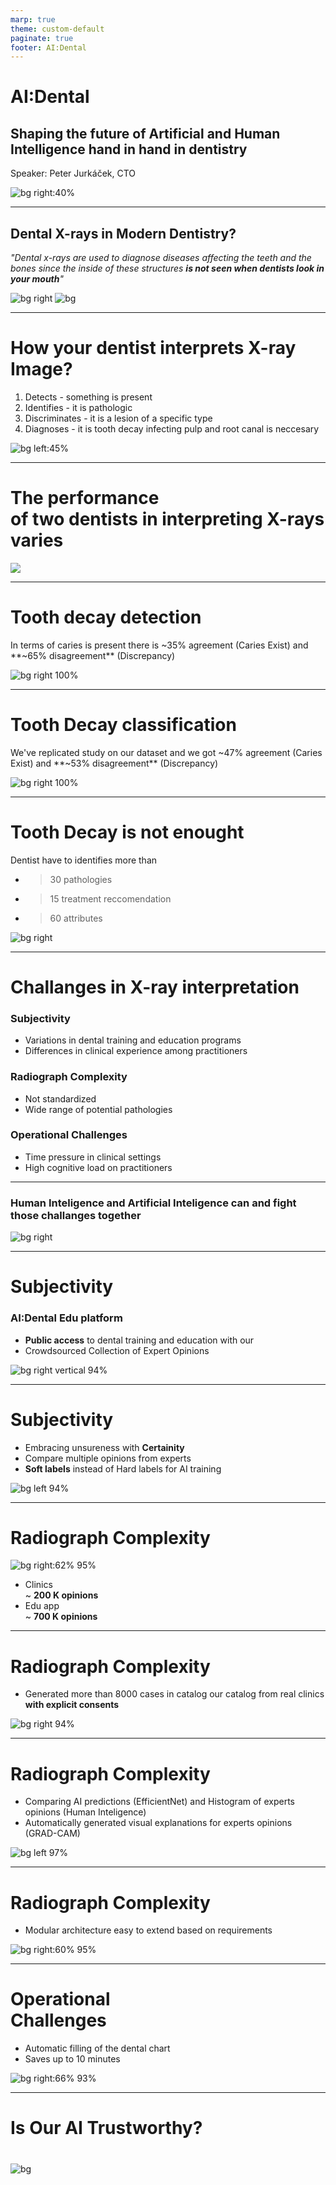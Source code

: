 ```yaml
---
marp: true
theme: custom-default
paginate: true
footer: AI:Dental
---
```


<!-- _paginate: skip -->

# AI:Dental
## Shaping the future of **Artificial** and **Human** **Intelligence** hand in hand in dentistry
Speaker: Peter Jurkáček, CTO

![bg right:40%](img/mascot/AID_5.svg)

---
<!-- _footer: "[University of Michigan School of Dentistry](https://www.dent.umich.edu/patient-care/dental-x-rays)" -->

<!-- Introduction to Dental Imaging -->
## Dental X-rays in Modern Dentistry?
*"Dental x-rays are used to diagnose diseases affecting the teeth and the bones since the inside of these structures **is not seen when dentists look in your mouth**"*

![bg right ](img/edu/7.png)
![bg](img/edu/6.png)

<!-- 
In dentistry, several pathologies and conditions cannot be detected by a visual examination alone and require the use of x-rays for proper diagnosis. Here are some of the key pathologies and conditions that can be identified through dental x-rays:

1. **Dental Caries (Cavities/Decays)** X-rays can reveal early-stage cavities between teeth or under existing dental fillings that are not visible to the naked eye.
2. **Periodontal Disease (Gum Disease)** Bone loss around the teeth, which is a sign of advanced periodontal disease, can be seen in x-rays.
3. **Periapical Infections or Abscesses** Infections at the root of the tooth or surrounding bone can be identified through x-rays.
4. **Impacted Teeth** Teeth that have not erupted properly, such as wisdom teeth, can be seen in x-rays.
5. **Cysts and Tumors** Pathological lesions like cysts and tumors within the jawbone can be detected through x-rays.
6. **Developmental Abnormalities** X-rays can show abnormalities in the development of teeth and jawbone structure.
7. **Bone Loss** Generalized bone loss, which may be due to osteoporosis or other systemic conditions, can be seen in dental x-rays.
8. **Dental Implant Placement** X-rays are used to assess the quality and quantity of bone for implant placement and to monitor the healing process.
9. **Fractures** X-rays can reveal fractures in the teeth and jaw that are not visible during a regular clinical examination.
10. **Sinus Issues** Dental x-rays can sometimes show problems in the maxillary sinuses, which can be related to dental conditions.
11. **Foreign Bodies** Any foreign objects embedded in the gum or bone can be detected using x-rays. -->

<!-- - Introduction of Dental Imaging and Its Importance in Dentistry
Dental imaging is a crucial tool in modern dentistry, primarily because it allows for the detection of issues that are not visible to the naked eye. One of the most significant advantages of dental X-rays is their ability to identify cavities (caries) early on, especially those that form in places difficult to examine visually, such as between teeth.
- *Bitewing radiography is commonly used to detect proximal caries, which require accurate diagnoses and early management and cannot be detected clinically due to tight contact surfaces [Gimenez et al., 2015]. Many factors, such as fatigue, emotions [Stec et al., 2018], and complex clinical environments [Hellén-Halme et al., 2008], could affect the accuracy of image interpretation.* 

- Detecting Hidden Cavities: Cavities can often go unnoticed during a routine visual examination
- Early Detection
- Comprehensive Diagnosis
- Guidance for Treatment -->

---

<!-- _footer: "[(1978) Detection accuracy in chest radiography](https://pubmed.ncbi.nlm.nih.gov/98003/)" -->
<!-- Analysis of X-ray Images by Dentists -->
# How your dentist interprets X-ray Image?
1. Detects - something is present
2. Identifies - it is pathologic
3. Discriminates - it is a lesion of a specific type
4. Diagnoses - it is tooth decay infecting pulp and root canal is neccesary

![bg left:45%](img/edu/9.png)

---

# The performance <br> of two dentists in interpreting X-rays varies

![](img/mascot/) 

---

# Tooth decay detection

<!-- 
_footer: "[(2020) Can a Computer Identify Carious Lesions in Dental X-Rays As Accurately As Humans?](https://www.hellopearl.com/products/second-opinion)" 
-->

In terms of caries is present there is 
~35% agreement (Caries Exist) and 
**~65% disagreement** (Discrepancy)

![bg right 100%](https://kroki.io/vegalite/svg/eNqlVMFu2zAMvecrBHbDLm7iLEjb5Va02HkYdgtyYBTG1iJLniSnDQL_-yjZcQJ0wTb0Ikgy-fj4-OTjSAj44GVJFcJCQBlC7ReTyZ4KHBcqlM16rOykC0i3t1oFmuzn45_eGshi_oa8dKoOii8Y45siIUt0QditCC9WbMgE5YP_JGpyW-sqNJKEMuL11uGBN4Fc7ShgQkiQa5S7wtnGbBjRNFp3hTBElkfe82mPuiHP52U6C3EEiYEK6w6Rxg9rQ8m1ZSzhBa4904BMAJOQvMWCOCwfP8za7F8AmOEVhPzuCsKzYmGo5nYPf0ibTtuUteI1AQAZaTfKFOceQ0ldy7BVpKMYlyiMGQ51RINfDbLIUcI9QU8HpNXWDWB8MYAMLDNx-nZCMrZSBjWcWgIvUdMFShyErVDFYS-vy3xdvktZVtkZ1aFJ0izhZjabP83nkMFasxNi0s3T_ePd1xms-vhBctBUUPLJEViBRBU-i-fBdI9F4YiqWLwTvB0E13ggNzhokKlCt-vwek3QycjBNuzU77hRTbTdQ97DZX_JDvSa-nanzC95nJy1Oqg6RUrLb4D5LXqPt-fu3niiG1aE_F9b8H16fanOOP8I7YX4g1e6dxVDOu0vg95lx37GvQbnOtO8F7KbTLcmX8Be0UuK9cHZHfX_gnbUjn4Doj5ccg==)

<!-- 
(7.2 + 4.3 + 5.2) = 16,7
(15.3 + 6.2 + 13.1) = 34,6
(79.7 + 89.5 + 79.5) = 248,7

16,7 / 300 = 6%
34,6 / 300 = 11%
248,7 / 300 = 83%

-->

<!-- ![bg right:48% 90%](img/agreement/2.png) -->


<!-- ## Analysis of X-ray Images by a Dentist
1. **Identify Suspicious Regions**:
    - Dentists examine X-rays to spot abnormal areas that may indicate cavities, infections, or other issues not visible in a regular check-up.
2. **Classify Pathologies**:
    - They determine the exact nature of the identified issues, such as cavities, gum disease, or abscesses, to decide the appropriate treatment.
3. **Explain Findings to the Patient**:
    - Dentists discuss the X-ray results with the patient, explaining the findings and the necessary treatments in an understandable way.
4. **Perform the Procedure**:
    - Based on the diagnosis, dentists perform the required treatments, such as fillings, root canals, or extractions.
5. **Make an Electronic Health Record of the Visit**:
    - After the visit, dentists update the patient's Electronic Health Record (EHR), which includes a digital dental chart documenting the findings, treatments, and future care plans.

- Influence of Various Factors
The accuracy of interpreting X-ray images can be influenced by several factors, including the dentist's fatigue, emotional state, and the complexity of the clinical environment. These factors can affect the precision of diagnosis, highlighting the need for careful analysis and sometimes a second opinion to ensure accurate treatment planning. -->

---

# Tooth Decay classification

We've replicated study on our dataset and we got
~47% agreement (Caries Exist) and 
**~53% disagreement** (Discrepancy)

<!-- (12.98 +11.46 +18.63 +9.67 +17.63 +17.01)/6 = 15%
(69.75 + 68.53 + 62.51 + 74.02 + 67.61 + 65.94)/6 = 68%
17% -->

![bg right 100%](https://kroki.io/vegalite/svg/eNqllE1vGjEQhu_8CmvSqpcNkEYkKbcoUc9V1VvEYTDDrovX3tpeEoT2v3dsLwtRSj_Uy8oexo_feWfMfiQEvPOyohphLqAKofHzyWRLJY5LFap2OVZ2khNS9FKrQJPtbPzdWwNFPL8iL51qguIAM74oErJCF4Rdi_BsxYpMUD74D6Iht7auRiNJKCNeLh3ueBHINY4CJkJCLlFuSmdbs2KiabXOF2GIKve85t0WdUue909pL8QeJAYqrdtFGd-sDRXfLeMVXuDSswwoBLAIyUssidOm45u7rvgbACs8Q7i6PUN4VGwMNVzu7lfHZl06teBvAgAZaVfKlMcaQ0W5ZFgr0tGMUwozw66JNPjRIpscLdwS9HJAWm3dAOPAABlUFuLw24FkbK0MajiUBF6iphNKbIStUZkT61P0nOO_yTmaepp06tsQXxTH-x2aZOITXFxfzx5mMyhgqXlmoiUXD7f3N5-vYdHnD80BTSWlidoDe5WKgo_iMY-nuC9LR1RHObkx3dAYjTtyQ7mDnTW6Tab13qGTUYFteaK_4kq1cTzvpj2u-MPpQC9pvNzh5Kdp7LC1OqgmZUrLb4X1zfu30B1rezM7_z8_mRBF_SuA4-mdJ6Xj6ftXxGEq8wuOKbl33asO9x4cs66mvZG5M_mbpgK2ip5Trg_Obqj_z-hG3egnp9JgyQ==)

---

# Tooth Decay is not enought
Dentist have to identifies more than 
- > 30 pathologies 
- > 15 treatment reccomendation
- > 60 attributes

<!-- ![bg 70%](img/expert_mind_2.png) -->
![bg right](img/agreement/4.png)

---

<!-- Slide 5: Accuracy of X-ray Interpretation -->
# Challanges in X-ray interpretation
### **Subjectivity**
- Variations in dental training and education programs
- Differences in clinical experience among practitioners

### **Radiograph Complexity**
- Not standardized
- Wide range of potential pathologies

### **Operational Challenges**
- Time pressure in clinical settings
- High cognitive load on practitioners

<!-- _footer: "[(2022) Factors affecting interpretation of dental radiographs](https://www.ncbi.nlm.nih.gov/pmc/articles/PMC9974235/)" -->

---

### Human Inteligence and Artificial Inteligence can and fight those challanges together

![bg right](img/mascot/AID_7.svg)

---

# Subjectivity 
### AI:Dental Edu platform

- **Public access** to dental training and education with our
- Crowdsourced Collection of Expert Opinions

![bg right vertical 94%](img/edu_app.png)

---

# Subjectivity 

- Embracing unsureness with **Certainity**
- Compare multiple opinions from experts
- **Soft labels** instead of Hard labels for AI training

![bg left 94%](img/edu/11.png)

---

# Radiograph Complexity

![bg right:62% 95%](img/edu/14.png)

- Clinics <br> ~ **200 K opinions**
- Edu app <br> ~ **700 K opinions**

---

# Radiograph Complexity
- Generated more than 8000 cases in catalog our catalog from real clinics 
**with explicit consents**

![bg right 94%](img/edu/12.png)

---

# Radiograph Complexity
- Comparing AI predictions (EfficientNet) and Histogram of experts opinions (Human Inteligence) 
- Automatically generated visual explanations for experts opinions (GRAD-CAM)

![bg left 97%](img/edu/4.png)


<!-- Slide 8: AI -->
<!-- # Our Approach
- Data collection and quality
- Comprehensive EHR creation
- Pathology complexity and explainability
- Integration into dental education
- Ethical and regulatory considerations -->

<!-- ## AI:Dental AI What we are doing?

- Data Collection and Quality:
Annotation Collection: Collaborating globally to collect annotated datasets that represent real-world dental conditions, ensuring AI models are trained on diverse and accurate data.
- Comprehensive EHR Creation: Complex Dental Charting: Developing robust systems for comprehensive dental charting that extend beyond decay detection to include periapical lesions, fillings, restorations, and oral structures. Feedback from clinics indicates a need for broader coverage in dental AI capabilities.
- Pathology Complexity: Diverse Pathologies: Identifying and classifying over 20 different dental pathologies with more than 60 attributes requires sophisticated AI models trained on diverse datasets.
- Explainability: Enhancing AI Explainability: Ensuring transparency in AI-driven diagnostics to foster trust among clinicians and patients.
- Education and Training: AI in Dental Education: Introducing AI concepts in dental education to prepare future practitioners for integrating AI technologies effectively into clinical practice.
- Ethical and Regulatory Considerations: Data Privacy and Governance: Adhering to strict data privacy regulations (e.g., GDPR) and implementing governance frameworks to ensure ethical use of AI in dentistry. -->

---

# Radiograph Complexity
- Modular architecture easy to extend based on requirements

![bg right:60% 95%](img/pipeline_fig/pipeline.png)

<!-- Slide 7: Challenges in Training AI for Dental Imaging
# Challenges in AI Training

- Low availability of datasets
- Difficulty in obtaining ground truth
- Disagreements
- Multiple imaging modalities and complex pathologies
- Data accessibility and GDPR compliance -->

<!-- # Challenges to Train AI in Dental Imaging

Training AI for dental imaging presents several challenges that need to be addressed to ensure accurate and effective deployment:
0. **Low amount of datasets**
- Not enough publicly available data

1. **Difficulty in Obtaining Ground Truth**
- X-ray Limitations: X-ray images serve as a supportive tool, but definitive pathology confirmation often requires clinical examination or invasive procedures like drilling.
- Need for Multi-perspective Evaluation: Accurate diagnosis demands both a radiological perspective from imaging and a clinical perspective from physical examination.

2. **Low Inter-observer Agreement**
- Subjectivity in Evaluation: Different dentists may interpret X-ray images differently, leading to varying diagnoses and treatment plans.
- Current Agreement Level: The level of inter-observer agreement is currently unknown (TODO%), highlighting variability in assessments.

3. **Multiple Imaging Modalities**
- Variety of Modalities: Dental imaging encompasses various modalities such as OPG, BW, Periapical, Cephalography, and CBCT.
- Prevalence of 2D X-rays: Despite the benefits of 3D CBCT imaging, its high radiation dose means 2D X-rays remain more commonly used.

4. **Other Challenges**
- Complex Pathologies: Dental conditions vary widely in complexity, requiring AI systems to accurately identify and classify diverse pathologies.
- Data Accessibility: Access to diverse and annotated datasets is crucial for training AI models effectively across different imaging modalities and pathologies.

Addressing these challenges involves developing robust AI algorithms capable of integrating multi-modal data, enhancing inter-observer agreement through standardized protocols, and ensuring the reliability and safety of AI-driven diagnoses in dental practice. -->

<!-- ## Enhanced process of dentist with AI assisted
1. **Identify Suspicious Regions:**
Computer Vision (Object Detection): AI can be trained to automatically detect and highlight suspicious regions on X-ray images that may indicate cavities, infections, or abnormalities. This aids dentists in focusing on critical areas more efficiently.
Semantic Segmentation: AI algorithms can segment X-ray images to precisely outline areas of interest, making it easier for dentists to identify subtle pathologies that may be missed by the human eye alone.

2. **Classify Pathologies:**
Image Classification: AI can classify identified pathologies into specific categories such as cavities, gum disease, or abscesses based on patterns and characteristics extracted from X-ray images. This classification helps in determining the severity and type of treatment required.
Explain Findings to the Patient:

3. **Visual Explanations:** AI-generated visual aids, such as annotated images or diagrams overlaid on X-rays, can help dentists explain complex findings more clearly to patients.
Voice Recognition: Integrated voice recognition systems can assist dentists in dictating notes directly into the patient’s EHR, ensuring accurate and detailed documentation without the need for manual entry.
Perform the Procedure:

4. **Robotics and AI-Assisted Surgery:** While not specifically mentioned in the original context, AI can support robotic systems in performing precise dental procedures such as drilling or placing implants based on pre-determined treatment plans derived from AI analysis.

5. **Make an Electronic Health Record of the Visit:**
Automated Documentation: AI can automate the creation and updating of Electronic Health Records (EHRs) by extracting relevant data from the analysis process. This includes integrating the digital dental chart with detailed annotations and treatment plans. -->


<!-- Slide 9: Data Collection for AI
# Data Collection Strategies for AI
- AI for tooth detection and numbering
- Creating educational materials with AI-detected images
- Building datasets for pathology classification
- Advanced AI architectures and performance metrics
- Continual data acquisition and GDPR compliance -->

<!-- ## Data Collection for AI in Dental Imaging
Our approach to data collection integrates both clinical and radiological views, leveraging AI for tooth detection and numbering:

- Mapping Pathologies Using AI: AI for Tooth Detection and Numbering
    - AI-driven tooth detection facilitates accurate pathology mapping onto images, enhancing diagnostic precision.
    - Utilizing AI algorithms to automatically detect and label teeth within dental images.
    - Dental Chart as JSON Structure: Structuring dental records in JSON format, linking tooth numbers with identified pathologies for detailed patient history.

- Creating educational materials using AI-detected images to aid in dental training and patient education.
    - Dataset Creation for Pathology Classification
    - Building datasets for training AI models to classify various dental pathologies accurately.

- AI Architecture Utilization
    - Employing advanced architectures such as DINO (TODO architecture) for robust tooth detection and pathology classification.

- Performance Metrics: 
    - Targeting high accuracy (TODO%) across a comprehensive range of pathology classes.

- Continual Data Acquisition:
    - Ensuring ongoing collection of diverse and annotated datasets to improve AI model performance over time.
    - Number of collected pathologies with clinical view (TODO Prehľad počtu patológií z jednej kliniky)

- GDPR Compliance:
    - Adhering strictly to GDPR regulations to safeguard patient data and privacy throughout the data lifecycle.
    - Thanks to GUID: Ensuring compliance with GDPR guidelines, providing patients with rights including access, rectification, erasure, restrict processing, and data portability. -->

<!-- Slide 10: Crowdsourced Data Collection -->
<!-- # Crowdsourced Collection of Expert Opinions
- Purpose and benefits of the educational platform
- Metrics on expert agreement and disagreement
- Volume of collected expert opinions
- Continual expert involvement for AI model updates -->

<!-- # AIDental
## Crowdsourced Collection of Opinions (Radiological View)

### Educational Application:
- **Purpose:** Recognizing the potential of our collected data, we developed an educational platform. This tool not only collects expert assessments but also enhances the educational experience by highlighting the variability in X-ray interpretations among experts and AI diagnostics.
- **Critical Thinking:** The platform teaches students to critically evaluate different interpretations, understanding that diagnostic certainty is not binary but involves varying degrees of confidence.
Agreement and Disagreement Metrics:
- **Expert Agreement**: The level of agreement among our dentists is currently being measured (TODO%). Understanding this variability is crucial for refining AI algorithms and educational content.
- **Evaluation Cases**: The system has been evaluated on a number of cases (TODO), providing a solid foundation for assessing diagnostic consistency.
- **Number of Opinions Collected:**
    - **Data Volume:** We have collected a substantial number of expert opinions (TODO), contributing to a rich dataset for training and validating our AI models.
- **Expert Involvement:** Continual expert involvement ensures that AI models are regularly updated with high-quality annotations and diverse perspectives.

By combining expert knowledge with advanced AI tools, our crowdsourced data collection approach aims to refine dental diagnostics, foster critical thinking in educational settings, and ensure the highest standards of accuracy and reliability in dental care. -->

<!-- Slide 11: Pathology Classification Approach -->
<!-- # Our Approach to Pathology Classification
- Detection features (one-hot FDI)
- BCCNet for noisy crowdsourced labels
- Soft labels
- At least 4 opinions
- Modular approach and handling inter-observer agreement
- Weighted ground truth and consensus requirements
- Bias correction methods and performance metrics -->

<!-- # AIDental
### Pathology Classification in Our Company

Our approach to classifying dental pathologies employs a modular framework and incorporates multiple expert opinions to ensure accuracy and reliability. Here are the key elements of our methodology:

- **Modular Approach**:
  - We utilize a separate classifier for each specific pathology, enabling specialized and precise identification.

- **Handling Inter-observer Agreement**:
  - **Multiple Opinions**: To address variability in expert diagnoses, we collect multiple opinions for each pathology.
  - **Weighted Ground Truth**: The ground truth for training is weighted based on the average number of votes each diagnosis receives, ensuring a balanced and representative dataset.
  - **Minimum Consensus**: For each pathology classification, we require at least four expert opinions. These opinions are averaged and used as weighted inputs in the cross-entropy loss function, which has proven effective in stabilizing training.

- **Bias Correction**:
  - **MIT Methodology**: We experimented with a method from MIT to calculate annotator bias, but it did not yield satisfactory results for our needs.

- **Performance Metrics**:
  - **Success Rate**: Our classifiers aim for an accuracy rate of over TODO%, covering TODO number of pathologies.
  - **Clinical Utility**: While this system is not yet applicable for student use, we are working towards certifying it for clinical deployment to streamline administrative processes.

By employing this structured approach, we aim to enhance the accuracy and reliability of pathology classification in dental imaging, ultimately improving patient care and diagnostic efficiency. -->


<!-- Slide 12: Visual Explanations for Clinical Thinking -->
<!-- # Visual Explanations
Histogram of experts opinions
GRAD-CAM to explain location

![bg right:60% 100%](img/edu/4.png) -->


<!-- # AI:Dental
### Visual Explanations to Foster Clinical Thinking

To enhance clinical decision-making and improve the interpretability of dental X-rays, we employ AI-driven visual explanations:

- **Boundary Identification Challenges**:
  - Drawing accurate boundaries for pathologies is labor-intensive and prone to errors.

- **AI-Assisted Visualization**:
  - Our AI models create visual representations indicating potential pathology locations, reducing the need for manual annotation.

- **Heatmap Generation**:
  - Heatmaps highlight suspicious areas on X-rays, aiding users in identifying potential issues without requiring expert-drawn boundaries.
  - These heatmaps are generated once and used universally, promoting environmental sustainability by minimizing redundant computational efforts.

- **Techniques Used**:
  - **GRAD-CAM**: We utilize Gradient-weighted Class Activation Mapping (GRAD-CAM) to produce visual explanations for the AI's predictions.
  - **Addressing Negative Classes**: For negative classes, we employ GLORE (Global Relevance Explanation) to enhance interpretability and ensure comprehensive visualization.

By integrating these visual explanation techniques, we aim to support clinical thinking, enabling dentists to make more informed and accurate diagnoses based on AI-assisted imagery. -->

---

# Operational<br>Challenges
- Automatic filling of the dental chart
- Saves up to 10 minutes

![bg right:66% 93%](img/edu/15.png)

---

<!-- Slide 13: Trustworthiness of Our AI -->
# Is Our AI Trustworthy?
#
#
#
#
#
#
#
#
#
![bg](https://kroki.io/vega/svg/eNrlWctu4zYU3fsrCE2BJDN-yE4cTAeYFgVm0awaoAVmMciCkmiZjUQaJOVYCfzvJakX9aLlOA3aJAsjvuR98px7yeRpBIDzE_fXKIbOF-CshdjwL7PZFoVwGmKxTrwpprNsg5bOtsvp35wSZ6xUH3Ag1lJx6br6-xrhcC0MwQYGASahlFxnApgIyvEjUt4IJSizw3FIYMSl8If8CsCT_pQLBMZ6K4MBTrjerOXJJoBCr_zsOlq4l5932phcgf2WBPQiVBnawihBlWNTRa_fo1Rp_eb7NCFSF0dYpKV6ZUJuupwua3JfRhhSpvTdUr4fW_38nsSQABgi4qcAkgDQLWJcF7XH5-J0p38hf02wDyPAqJdwQRDn2jmHK9SX7WJ6Wf85PY5bhrcwz_ubPEQQquwJJD7qjuHq9NQZJHwDmar3v-XjG9ZnKNIxkIifBJj7DMeYQIEp0cmuIMOq6K9W6T-pj5GQB668I7LFjJIYESV5QFE08ZAi7bPrkf92NzJCaRFRhmIQmtOE-V0EFeqEVpTF_RwV6UZrwjBkskWJBlpCRpONl9b0y2IYkru-BMrOwiVHkKVLQRImEWRG8HlkG4pJxWDZzUio5FUWeQdUe39Mbm_G4PbmroitPEujm7pVr3ECGkNM6ubyHtgoplxYYRQFeflLB9ZzUq1XRtbKKZKQNXO1J-WOQdbDO9J6RIzKTYIlqJTJfqSMreRUQO1Mq4N0q9yWPacmuU2DKjL5XSBmBOrs-qLW4222aEec9mlkA3C2AJ_Awm3Ud5RbcGLI7jtQVBRW47Wqa3EOOdUwMljziEmAVPjzUrRiNK5Ht4I-EjWRBSCGw0xvGJXKPmDlU1XAegl6Ga0w1h1c4XDS3tKqQC3hLCtjbV9TboDFkNdBUy5gtbChUXYdaS4bjTMnzMSPKEeB09hYi6IDlR1Y093o_Czj59kYyAyTeKrdXYCPwKf8PN-S96Vyj-T-xcXhCNITI-CYnBgBF4zeH66rpBwXCEWekgw0-j2_ulosz6fLg8ZWOIpeOD5l8o8N9NVF02rZnc6bxkZ93_YHrwYF5wTaiW7Oab-T9rqdcHWmvhzxDvIjQ9pOtuL5lZ0PL8uKzFpa-LWw4Ci_uu4HXKt7EhTnpnV9aOOz6eXZAB_UBrtmhoZ98IsEozsHv4I5kLg87AhKUpADvPGzoz9oy4McaWzZzcU4CKIh9KNEfC_esTaDHo0C5yUaxAdX_zjPIbP1ql1QmiXmjbp-sZuEDAeO5fpQ8Fjf19t3t-IGUl7EupjcyeIOBletrbdPpM9R2i3aWhWcs4vpkSOzEdUwB8dMxLqDnknYmDIhg-khG92Drxp6VpztrTirjQbzoTeJoIeiNsrq4Nrb7rWnoKo6ifP8KD6B5cVpB36El-efetHz68-2-p6ildZv5E_t8cGFfqN69pRlK7-9ATOwcFqtrMQa091xZGl8T726EVo1Vc03Qy01o7MPzM6SmZpRlpwE3RyX0RCXX79afXaNpMGF9KgQkkUDS1mMIUM_gv69cyzFa8-t6o-qD5KKjbfY0aNkMMNtT64Bz63GaLAR2Z0uJH9fYj4c4eWND4luBK1owt4mgq5eBUFX7x5BHO_eJoCuXwVA1-8eQPrN9yYR9PlVEPT53SOIJvJMBwPIfH__d3FUvjx2i6OQUeqli__LWav_GI32o38Ah-l1Kg==)

<!-- - ALTAI score and improvement areas
- Long-term commitment to trustworthy AI
- Integration into education and support for critical thinking
- Traceability and feedback loops -->

<!-- echo "eNrlWVtP4zgUfudXWJmVgJ1e0kARizS7QuJhkVZapBlpHkY8OImbekntynZKA-p_X9u5OTe3pQzaBR5Gk2Ofq7_vHBuejwBwfuHBHC2gcwWcuRBLfjUer1AERxEW88QfYTrONmjpeDUd_cMpcQZK9RGHYi4Vp66rv-cIR3NhCJYwDDGJpOQiE8BEUI6fkPJGKEGZHYFFrETP8kN9orUy4lzfXt0gImAMrv_6dn0LGOJJLLjWUbZIMKdMbVzgMIxRIZ9RIr5mPiZeLgtT-TW8LL7WpTP5xXFEYKzsDHVC4zNHL23kvxsdX7aDyy0_9EqpSuBCp8JgiJMiMClPliEUeuU3tzJ2r43JFdhvSUC_zESKVzBOUOXYVNHrDyjVlQoCmshK-TjGIi3VKxNy09loWpMHMsKIMqXvlvLNwOrnz2QBCYARIkEKIAkBXSHG9aH3-PQOd_oNBXOCAwkDRv2EC4I41845nKG-bL3RWf3n8DjuGF7BPO8beYggUtkTCUPUHcP54akzSPgSMlXvn-XjBuszFOkASEYOQ8wDhheYQIEp0cnOIMOq6G9W6a80wEjxXnlHZIUZJYusEzyiOB76SDWVF9cj_9_9kRFKi4gyFIPQnCYs6CKoUCc0o2zRz1GRLrUmjCImW6hooCViNFn6aU2_LIYhue9LoOwsXHIEWboUJFESQ2YEn0e2pJhUDJbdjETI6JC1HvljeHc7AHe390Vs5Vka3d6teo0T0gXEpG4u74GNYqrejVEc5uUvHVjPSbVeGVkrp1hC1szVnpQ7AFkP70jrCTEqNwmWoFIm-5EyNpNTAbUzrQ7SrXKb9pya5DYNjekncY6YOZ_WfVFn08prR5z2aWQDeuyBz8BzG_Utp90CsocOFBWF1Xit6lqcQ041jAzWPGESIhX-pBTNGF3Uo5vBAImayAIQw2GmtxuVyj5g5VNVwHoJehmtMNYdXOFw2N7SqkAt4SwrY21TU26AxZDXQVMuYLWwpHF2HWkuG40zJ8wwiClHodPYWIuiA5UdWNPd6OQ44-fxAMgMk8VIuzsFv4KA8pN8S96Xyj2S-6en2yNID4yAY3JgBFww-rC9rpJyXCAU-0qyo9Hv-dXaYnkymm41NsNx_MrxKZN_L2GgLppWy-5o0jR21Pe12Xo1KDinHwednNN-h-11O-HqTH094m3lR4a0tWzFk3M7H16XFZm1tPBrYcFefvNHm9W1uidBcWJa14c2OB6dHe_gg9pg18zQsA9-l2B0J-APMAESl9sdQUkKsoU3QXb0W235kCONLbu5_A27nX7ydfu9eGfbDPo0Dp3XaBCfXP3jvITM1qt2QWmWmDfq-sVuGDEcOpbrQ8FjfV9v392KG0h5EeticieLOxhctbbePpG-RGnttbUqOGcX0z1HZiOq3RzsMxHrDnomYWPKRAym22x0D75q6FlxtrHirDYazIfeMIY-itsoq4NrY7vXHoKq6iRO8qP4DKanhx34Hl5efupFz68_2-p7ilZav5E_t8cH17_zg749ZdnK727BGHhOq5WVWGO6Ox5ZGt9zr26MZk1V881QS83o7DtmZ8lMzShLToIu98toF5dfvlh9do2knQvpUyEki3YsZTGGDP0YBg_OvhSvPbeqX6o-Sio23mJ7j5KdGW57cu3w3GqMBhuR3ZEn-fsa82EPL-98SHQjaEYT9j4RdP4mCDr_8AjieP0-AXTxJgC6-PAA0m--d4mgyzdB0OWHRxBN5JnuDCDz_f3fxVH58lh7eyGj1Eu9_8tZq78YHW3-Be8znU4=" | python -c "import sys; import base64; import zlib; print(zlib.decompress(base64.urlsafe_b64decode(sys.stdin.read())).decode('utf8'))" >> radial_chart.json -->

<!-- ### Is Our AI Trustworthy?

Our commitment to trustworthiness in AI is reflected in several key areas:

- **ALTAI Score and Improvement Awareness**:
  - We utilize the ALTAI (Assessment List for Trustworthy Artificial Intelligence) score presented in a radial chart format to evaluate our AI system. While we acknowledge our strengths, we also identify areas needing improvement and actively work on them.

- **Long-term Commitment**:
  - Building a trustworthy AI is an ongoing effort, and we are dedicated to continuously enhancing our systems.

- **Key Highlights**:
  - **Integration into Education**: By incorporating AI into educational platforms, we promote better understanding and use of AI among future dental professionals.
  - **Supporting Critical Thinking**: Showing both AI and expert results helps foster critical thinking by highlighting differences and encouraging thorough analysis.
  - **Traceability Through Data Version Control**: We maintain detailed records of data versions and changes, ensuring transparency and traceability throughout the AI development process.
  - **Feedback Loop via Educational App**: Our educational app collects feedback on AI performance before it directly impacts patient care, allowing us to refine and improve our systems based on real-world use.

These measures ensure our AI is reliable, transparent, and continuously improving, thereby fostering trust among users and stakeholders. -->

<!-- ---

# Conclusion
- Summary of AI's impact on dental imaging
- Future directions and ongoing improvements
- Importance of collaboration between AI and dental professionals

![bg right:35% 80% invert](img/qr_aid.png)

--- -->

<!-- ## What is the accuracy of interpreting X-ray?
- The accuracy of interpreting X-ray images can be influenced by several factors: dentist's fatigue, emotional state, and the complexity of the clinical environment
    - Errors due to exhaustion (fatigue, emotional state)
    - Missed findings out of specialization (complexity of the clinical environment)
    - Subjectivness during interpretation (Radiological view)
    - A bunch of different pathologies (complexity of the clinical environment)
    - "If first dentist annotate that there is not a Decay there is 87% chance that second one independently will agree and 13% that second will disagree"
        - Result ((79.7 / (79.7 + 13.1))+(89.5 / (89.5 + 6.2))+(79.5 / (79.5 + 15.3)))/3 = 87%
    - "If first dentist annotate that there is Decay, there is a 34% chance that second one independedly will spot the decay, and a 66% chance that second one will not spot the decay"
        ((7.2 / (7.2 + 13.1))+(4.3 / (4.3 + 6.2))+(5.2 / (5.2 + 15.3)))/3 = 33%
        [Can a Computer Identify Carious Lesions in Dental X-Rays As Accurately As Humans?](https://www.hellopearl.com/products/second-opinion)
    - Nepripravenosť na klinickú prax (nedostatočný počet prípadov, Datasety RTG snimok zubov na internete sotva najdete)
    - Uspesnost studentov TODO%
        - Zistili sme, nie je vysoka ani medzi studentami zubariny, pricom po odpromovani nastupuju s uspesnostou okolo TODO% a nasledne zbieraju skusenosti na klinike. Toto zistenie vyplyva z existujucich studiji (Odkaz) a pri pilotnom testovani edukacnej aplikacie priemerne skore studentov bolo opdobne (Obrazok z pilotneho testovania) okolo TODO%
    - Students miss over 43% of actual caries and are only right 57% of the time they identify one, while our AI consistently outperforms them in both accuracy and reliability. [Evaluation of radiographic interpretation skills of undergraduate dental students studying in a dental college of Punjab, India – A comparative study](https://www.researchgate.net/publication/367683626_Evaluation_of_radiographic_interpretation_skills_of_undergraduate_dental_students_studying_in_a_dental_college_of_Punjab_India_-_A_comparative_study) 
    
    *The F1-score of the students was 0.57, while the F1-score of the network was 0.74 despite the accuracy of 0.82. A significant difference in the sensitivity was found between the model and the postgraduate students when detecting different stages of lesions (p < 0.05). For early lesions which limited in enamel and the outer third of dentin, the neural network had sensitivities all above or at 0.65, while students showed sensitivities below 0.40. From our results, we conclude that the CNN may be an assistant in detecting proximal caries on bitewings.*
    -->

<!-- RTG snimok, je dolezity lebo niektore patologie 

Podme identifikovat kazy z RTG snimok aby AI mohla zubara upozornit na pritomnost zubneho kazu. Rozhodli sme sa pouzit dostupne architektury na trhu Unet, Unet++. Rozhodli sme sa pre Model Centric approach, kde sme urobili projekt, ktorym sme vedeli skusat vsetky SOTA architektury na semanticku segmentaciu (Unet, Unet++). Ale co s datasetom? Potrebovali sme RTG snimky. Datasety RTG snimok zubov na internete sotva najdete. Aj ked najdete a zacnete ich kontrolovat tak zistite, ze obsahuju chyby. Preto sme sa rozhodli, ze si pripravime vlastny dataset RTG snimok. Nasadili sme si vlastnu instanciu anotacneho nastroja, najlepsie vyzeral opensource CVAT. V tomto nastroji sme vytvorili dataset na ktorom nam lekari polygonami ohranicovali nalezy kazov. Zvolili sme iterativny pristup pri ktorom lekar snimok oanotoval a druhy jeho zistenia nasledne validoval.

A spustili sme trenovanie s klasickym UNetom ako proof of concept to fungovalo ale model nedokazal dobre generalizovat na validacnom datasete. Podla studie, ktoru sme replikovali mal klasicky UNET mat uspesnost XY% a nam sa podarilo vytlacit F1 score na 30%. Dali sme vizaulne validovat vysledky modelu doktorovi aby nam povedal ako dobre model performuje. 

A ako sme ho pozorovali sme zistili, ze model oznacil niektore veci, ktore lekari pri anotovani prehliadli a ked boli so zisteniami konfrotovani tak uznali, ze model ma pravdu. V niektorych pripadoch striktne odmietli, ze ma model pravdu a niekedy ani sami nevedeli (False alarm). Vtedy sme si zacali uvedomovat, ze ked chcete vytvorit medicinsky dataset je to nieco ine ako ked sa snazite segmentovat macky a psov. Ako mame trenovat AI ked nemame ani nevieme ground true? Navyse ground true viete ziskat az po vyvrtani zubu pacienta a pokial chcete pre model pripravit snimok na ktorom su viacere kazy musel by zubar rozvrtat vsetky zuby pacientovi po urobeni RTG aby nam potvrdil, ze sa tam naozaj nachadzali.

Urobili sme experiment do ktoreho sme includli 8 zubarov a rozdelili im anotovat 1000 RTG snimok, pricom na kazdej snimke mali detekovane oblasti, ktore mali klasifikovat na pritomnost nalezu periapikalnej lezie. Po oanotovani sme zistili, ze z 1000 fotiek sa 100% zhodli na 500 snimkach, takze pomocou supervised pristupu sme boli schopni natrenovat model na iba na 500 snimkach.

Hlavny problem je v tom, ze na oanotovanie medicinskeho datasetu nam nestaci radiologicky pohlad ale potrebujeme aj klinicky pohlad. Ziskanie klinickeho ground true je velmi narocne lebo by bolo treba rozvrtat vsetky zuby pacientovi pocas jednej navstevy alebo v case znacit stav po rozvrtani zubu pacienta. K tomuto je potrebne aby ste boli napojeny na zdroj dat u ktoreho nam tecu data. To sa nam podarilo vdaka PMS semaforu softveru, ktory nam umoznuje zbierat data z partnerskych klinik.

Pokial nemate zaklad z ktorehe zbierate produkcne data neviete spravit robustnu AI. Totizto verejne dostupne datasety nam umoznili vyvinut iba proof of concept ale nie produkcnu AI, kedze produkcne data su castokrat bohatsie na šum. 

Kedze sme si uvedomovolali potencial dat, ktore mame chceli sme vytvorit nastroj cez ktory dokazeme zbierat posudky a zaroven pomocou zvysit uroven vzdelanosti pri interpretacii RTG snimok. Preto sme implementovali Edukacnu platformu v ktorej poukazujeme na nejednoznacnost interpretacie aj medzi expertami aj pri diagnostikou AI a snazime sa studentom ukazat tieto nazory aby k nim pristupovali kriticky a uvedomovali si, ze pri interpretaci nie je binarna odpoved ano nie ale miera istoty. 

Vyvinutie crowdsourcovej platformy nie je trivialne 

Preto sme sa rozhodli, ze budeme zbierat aj klinicky aj radiologicky. Navyse interpretacia RTG snimok nie je trivialna ani pre expertov. Ked sme zacali venovat tejto problematike a snazili sme sa odhalit podstatu nizkej uspesnosti interpretacie zistili sme, nie je vysoka ani medzi studentami zubariny, pricom po odpromovani nastupuju s uspesnostou okolo 50% a nasledne zbieraju skusenosti na klinike. Toto zistenie vyplyva z existujucich studiji (Odkaz) a pri pilotnom testovani edukacnej aplikacie priemerne skore studentov bolo opdobne (Obrazok z pilotneho testovania) okolo 50%

Expected documentation in wps

3.3 Proposed Method
3.1 Preprocessing
3.3.2 Model framework
3.3.3 Model training
4. Experimental results
4.1 Tooth segmentation and labeling
4.2 Tooth finding classification
4.3 Qualitative results and failures
5. Discussion / Next steps

Cize identifikovali viacere problemy
- 
- Inter-observer variability
- RTG je iba pomocna metoda

- Nakreslime kazy pomocou polygonu
- Value:
    - Pomahame zubarovi vizualne komunikovat pacientovi kazy
    - Pacientovi ale pomahame mu zefektivnit pracu?
- Gotchas:
    - Zubar/sestricka stale musi manualne zapisovat vsetky nalezy do electronic health reccords
    - Stanovanie


Na riesenie Intra observer variability sme zacali zberat viacere nazory. Podarilo sa nam stabilizovat trening vdaka aplikovaniu vahovanej cross entropie, ktora sa estimatuje pre kazdeho anotatora bias v jeho odpovediach. Pre nas sa ako najlepsie ukazalo vahovanie ground true podla priemerneho poctu votov, ktore dostalo. 


Navyse ked sme prezentovali AI klinikam zistili sme, ze klinike nestacia kazy ale chceli by aj periapikalne lezie, plomby, restoracie, struktury v ustach. Preto pokial chceme pomoct zubarovi komplexne skontrolovat usta pacienta a identifikovat vsetky nalezy, ktore sa tam mozu vyskytovat zistili sme ze s datasetom, ktory obsahuje iba kazy si nevystacime. Mnozstvo patologii, ktore musi doktor urcite je XY. Ale ako vieme vytvarat datasety pre ktore neviem ani ground true.

Co sme zistili?
- detecting decays is not enought
- interobserver variability
- intraobserver variability
- hard to find ground true
- softlabels can stabilize traning
- radiological view vs clinical view
- radiograph is considered as personal data
- edukacia nam pomaha ziskavat feedback
- prinasanie hodnoty offline



- Semantic segmentation of carries
- Semantic segmentation of structures
- BW Tooth detection
- OPG Tooth detection
- Restoration classification
- Finding classification -->

<!-- GDPR:
- Data minimization, Personal data removal (Privacy)
- GUID: Right to Access, Rectification, Erasure, Restrict Processing, Data Portability (Data Governance)
- Informed consents (Data Governance)

Scope: It applies to all companies that process personal data of individuals residing in the EU, regardless of the company's location.
Personal Data: Any information related to an identified or identifiable natural person, such as names, addresses, email addresses, IP addresses, and more.
Rights of Individuals:

Right to Access: Individuals have the right to access their personal data and obtain information on how it is being used.
Right to Rectification: Individuals can request correction of inaccurate personal data.
Right to Erasure (Right to be Forgotten): Individuals can request the deletion of their personal data under certain conditions.
Right to Restrict Processing: Individuals can request the limitation of the processing of their personal data.
Right to Data Portability: Individuals can request their personal data in a commonly used format to transfer it to another controller.
Right to Object: Individuals can object to the processing of their personal data for certain purposes.
Data Protection Principles:

Lawfulness, Fairness, and Transparency: Data processing must be lawful, fair, and transparent to the data subject.
Purpose Limitation: Data must be collected for specified, explicit, and legitimate purposes and not further processed in a manner incompatible with those purposes.
Data Minimization: Data collected must be adequate, relevant, and limited to what is necessary for the purposes for which it is processed.
Accuracy: Data must be accurate and kept up to date.
Storage Limitation: Data must be kept in a form that permits identification of data subjects for no longer than necessary.
Integrity and Confidentiality: Data must be processed in a manner that ensures its security.
Accountability and Governance:

Organizations must implement appropriate technical and organizational measures to ensure and demonstrate compliance.
Organizations may need to appoint a Data Protection Officer (DPO) if they process large amounts of personal data or engage in certain types of processing activities.
Data Breaches: Organizations must report certain types of data breaches to the relevant supervisory authority within 72 hours of becoming aware of the breach.

Penalties: Non-compliance can result in significant fines, up to €20 million or 4% of the annual global turnover of the preceding financial year, whichever is higher. -->

<!-- Ahoj potrebujem pripravit prezentaciu obecenstvo, ktore su to AI researchers, AI students a tiez ludia z firiem pouzivajucich AI, ktori su vcelku technologicky zdatni. Vzdy ich zaujima, ako sa riesia rozne specificke vyzvy (vo nasom pripade napriklad image recognition, false positives/negatives, ako sa trenovala AI, ako ste spracuvali datasety atd. - skratka technicke zaujimavosti). 

v prezentacii sa da aj nieco povedat k tomu ake AI pristupy pouzivame
dolezite -- NIE JE TO REKLAMA PRODUKTU A ANI FIRMY, TO JE KONTRAPRODUKTIVNE, a poskodi to vsetkych

treba mat na pameti, ze su tam AI ludia, ktori sa chcu nieco nove dozvediet ohladom toho co sa vam podarilo, nepodarilo s AI, aku architekturu je dobre pouzit pre nejake pripady, s cim ste mali vacsi problem, ako ste sa vysporiadali s doveryhodnostou (vybrate aspekty), kde vidite este medzery...

samozrejme to co mozete zdielat, ale dolezite, aby tam bol potencial na pridanu hodnotu
ludi napr. nebudu zaujimat medicinske certifikacie, ale to ako sa snazite zabezpecovat transparentnost moze byt zaujimave -->